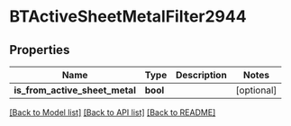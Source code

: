 # BTActiveSheetMetalFilter2944

## Properties
Name | Type | Description | Notes
------------ | ------------- | ------------- | -------------
**is_from_active_sheet_metal** | **bool** |  | [optional] 

[[Back to Model list]](../README.md#documentation-for-models) [[Back to API list]](../README.md#documentation-for-api-endpoints) [[Back to README]](../README.md)


